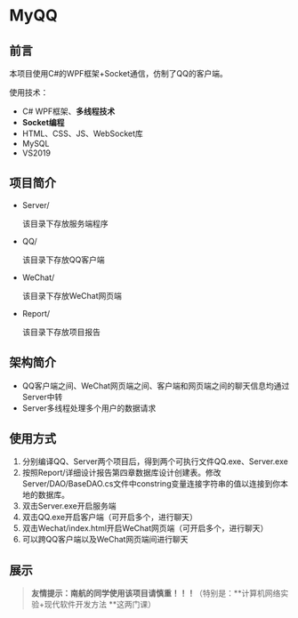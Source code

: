 # MyQQ

## 前言

本项目使用C#的WPF框架+Socket通信，仿制了QQ的客户端。

使用技术：

- C# WPF框架、**多线程技术**
- **Socket编程**
- HTML、CSS、JS、WebSocket库
- MySQL
- VS2019



## 项目简介

- Server/

	该目录下存放服务端程序

- QQ/

	该目录下存放QQ客户端

- WeChat/

	该目录下存放WeChat网页端

- Report/

	该目录下存放项目报告



## 架构简介

- QQ客户端之间、WeChat网页端之间、客户端和网页端之间的聊天信息均通过Server中转
- Server多线程处理多个用户的数据请求



## 使用方式

1. 分别编译QQ、Server两个项目后，得到两个可执行文件QQ.exe、Server.exe
2. 按照Report/详细设计报告第四章数据库设计创建表。修改Server/DAO/BaseDAO.cs文件中constring变量连接字符串的值以连接到你本地的数据库。
3. 双击Server.exe开启服务端
4. 双击QQ.exe开启客户端（可开启多个，进行聊天）
5. 双击Wechat/index.html开启WeChat网页端（可开启多个，进行聊天）
6. 可以跨QQ客户端以及WeChat网页端间进行聊天





## 展示











> **友情提示：南航的同学使用该项目请慎重！！！**（特别是：**计算机网络实验+现代软件开发方法 **这两门课）

